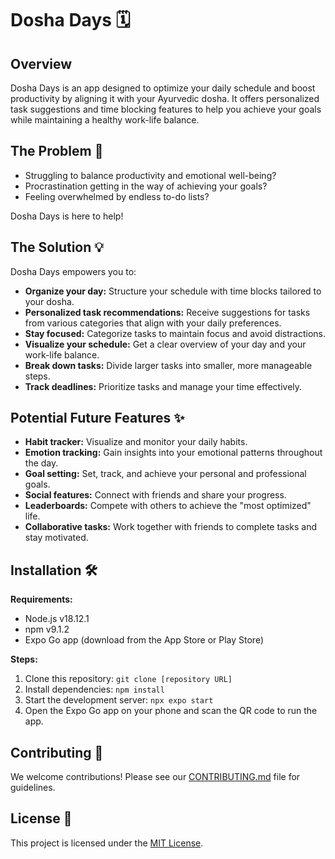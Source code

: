 # Dosha Days 🗓️

## Overview

Dosha Days is an app designed to optimize your daily schedule and boost productivity by aligning it with your Ayurvedic dosha. It offers personalized task suggestions and time blocking features to help you achieve your goals while maintaining a healthy work-life balance.

## The Problem 🤔

* Struggling to balance productivity and emotional well-being?
* Procrastination getting in the way of achieving your goals?
* Feeling overwhelmed by endless to-do lists?

Dosha Days is here to help!

## The Solution 💡

Dosha Days empowers you to:

* **Organize your day:** Structure your schedule with time blocks tailored to your dosha.
* **Personalized task recommendations:** Receive suggestions for tasks from various categories that align with your daily preferences.
* **Stay focused:** Categorize tasks to maintain focus and avoid distractions.
* **Visualize your schedule:** Get a clear overview of your day and your work-life balance.
* **Break down tasks:**  Divide larger tasks into smaller, more manageable steps.
* **Track deadlines:** Prioritize tasks and manage your time effectively.

## Potential Future Features ✨

* **Habit tracker:**  Visualize and monitor your daily habits.
* **Emotion tracking:**  Gain insights into your emotional patterns throughout the day.
* **Goal setting:** Set, track, and achieve your personal and professional goals.
* **Social features:** Connect with friends and share your progress.
* **Leaderboards:**  Compete with others to achieve the "most optimized" life.
* **Collaborative tasks:** Work together with friends to complete tasks and stay motivated.

## Installation 🛠️

**Requirements:**

* Node.js v18.12.1
* npm v9.1.2
* Expo Go app (download from the App Store or Play Store)

**Steps:**

1. Clone this repository: `git clone [repository URL]`
2. Install dependencies: `npm install`
3. Start the development server: `npx expo start`
4. Open the Expo Go app on your phone and scan the QR code to run the app.

## Contributing 🤝

We welcome contributions! Please see our [CONTRIBUTING.md]((https://github.com/ahauter/Janus/edit/master/readme.md)) file for guidelines.

## License 📄

This project is licensed under the [MIT License]((https://opensource.org/license/mit)).
